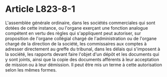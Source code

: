 # Article L823-8-1

L'assemblée générale ordinaire, dans les sociétés commerciales qui sont dotées de cette instance, ou l'organe exerçant une fonction analogue compétent en vertu des règles qui s'appliquent peut autoriser, sur proposition de l'organe collégial chargé de l'administration ou de l'organe chargé de la direction de la société, les commissaires aux comptes à adresser directement au greffe du tribunal, dans les délais qui s'imposent à la société, les rapports devant faire l'objet d'un dépôt et les documents qui y sont joints, ainsi que la copie des documents afférents à leur acceptation de mission ou à leur démission. Il peut être mis un terme à cette autorisation selon les mêmes formes.